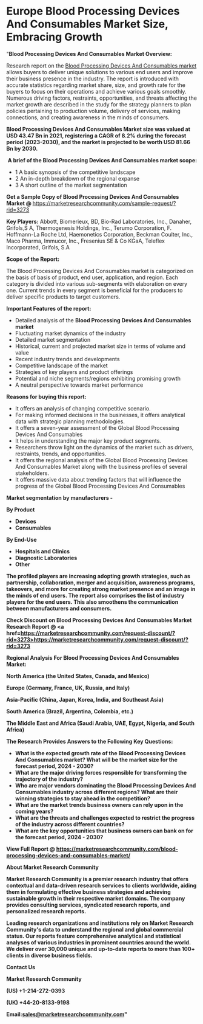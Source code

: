 # Europe Blood Processing Devices And Consumables Market Size, Embracing Growth
"<strong>Blood Processing Devices And Consumables Market Overview:</strong>

Research report on the <a href=https://marketresearchcommunity.com/blood-processing-devices-and-consumables-market/>Blood Processing Devices And Consumables market</a> allows buyers to deliver unique solutions to various end users and improve their business presence in the industry. The report is introduced with accurate statistics regarding market share, size, and growth rate for the buyers to focus on their operations and achieve various goals smoothly. Numerous driving factors, restraints, opportunities, and threats affecting the market growth are described in the study for the strategy planners to plan policies pertaining to production volume, delivery of services, making connections, and creating awareness in the minds of consumers.

<strong>Blood Processing Devices And Consumables Market size was valued at USD 43.47 Bn in 2021, registering a CAGR of 8.2% during the forecast period (2023-2030), and the market is projected to be worth USD 81.66 Bn by 2030.</strong>

 <Strong>A brief of the Blood Processing Devices And Consumables market scope:</Strong>
<ul>
 <li>1  A basic synopsis of the competitive landscape</li>
 <li>2  An in-depth breakdown of the regional expanse</li>
 <li>3  A short outline of the market segmentation</li>
</ul>
<strong>Get a Sample Copy of Blood Processing Devices And Consumables Market @ </b></strong><a href=https://marketresearchcommunity.com/sample-request/?rid=3273><u>https://marketresearchcommunity.com/sample-request/?rid=3273</u></a>

<strong>Key Players:</strong> 
Abbott, Biomerieux, BD, Bio-Rad Laboratories, Inc., Danaher, Grifols,S A, Thermogenesis Holdings, Inc., Terumo Corporation, F. Hoffmann-La Roche Ltd, Haemonetics Corporation, Beckman Coulter, Inc., Maco Pharma, Immucor, Inc., Fresenius SE &amp; Co KGaA, Teleflex Incorporated, Grifols, S.A

<strong>Scope of the Report:</strong>

The Blood Processing Devices And Consumables market is categorized on the basis of basis of product, end user, application, and region. Each category is divided into various sub-segments with elaboration on every one. Current trends in every segment is beneficial for the producers to deliver specific products to target customers.

<strong><b>Important Features of the report:</b></strong>
<ul>
  <li>Detailed analysis of the <strong><b>Blood Processing Devices And Consumables </b></strong><strong><b>market</b></strong></li>
  <li>Fluctuating market dynamics of the industry</li>
  <li>Detailed market segmentation</li>
  <li>Historical, current and projected market size in terms of volume and value</li>
  <li>Recent industry trends and developments</li>
  <li>Competitive landscape of the market</li>
  <li>Strategies of key players and product offerings</li>
  <li>Potential and niche segments/regions exhibiting promising growth</li>
  <li>A neutral perspective towards market performance</li>
</ul>
<strong><b>Reasons for buying this report:</b></strong>
<ul>
  <li>It offers an analysis of changing competitive scenario.</li>
  <li>For making informed decisions in the businesses, it offers analytical data with strategic planning methodologies.</li>
  <li>It offers a seven-year assessment of the Global Blood Processing Devices And Consumables</li>
  <li>It helps in understanding the major key product segments.</li>
  <li>Researchers throw light on the dynamics of the market such as drivers, restraints, trends, and opportunities.</li>
  <li>It offers the regional analysis of the Global Blood Processing Devices And Consumables Market along with the business profiles of several stakeholders.</li>
  <li>It offers massive data about trending factors that will influence the progress of the Global Blood Processing Devices And Consumables</li>
</ul>

<strong>Market segmentation by manufacturers -</strong>


<strong><strong>By Product</strong></h4>
<ul>
 	<li>Devices</li>
 	<li>Consumables</li>
</ul>
<strong><strong>By End-Use</strong></h4>
<ul>
 	<li>Hospitals and Clinics</li>
 	<li>Diagnostic Laboratories</li>
 	<li>Other</li>
</ul>

The profiled players are increasing adopting growth strategies, such as partnership, collaboration, merger and acquisition, awareness programs, takeovers, and more for creating strong market presence and an image in the minds of end users. The report also comprises the list of industry players for the end users. This also smoothens the communication between manufacturers and consumers.

<strong><b>Check Discount on Blood Processing Devices And Consumables Market Research Report @ </b></strong><a href=https://marketresearchcommunity.com/request-discount/?rid=3273><u>https://marketresearchcommunity.com/request-discount/?rid=3273</u></a>

<strong>Regional Analysis For Blood Processing Devices And Consumables Market:</strong>

<strong>North America</strong> (the United States, Canada, and Mexico)

<strong>Europe</strong> (Germany, France, UK, Russia, and Italy)

<strong>Asia-Pacific</strong> (China, Japan, Korea, India, and Southeast Asia)

<strong>South America</strong> (Brazil, Argentina, Colombia, etc.)

<strong>The Middle East and Africa</strong> (Saudi Arabia, UAE, Egypt, Nigeria, and South Africa)

<strong>The Research Provides Answers to the Following Key Questions:</strong>
<ul>
 	<li>What is the expected growth rate of the Blood Processing Devices And Consumables market? What will be the market size for the forecast period, 2024 - 2030?</li>
 	<li>What are the major driving forces responsible for transforming the trajectory of the industry?</li>
 	<li>Who are major vendors dominating the Blood Processing Devices And Consumables industry across different regions? What are their winning strategies to stay ahead in the competition?</li>
 	<li>What are the market trends business owners can rely upon in the coming years?</li>
 	<li>What are the threats and challenges expected to restrict the progress of the industry across different countries?</li>
 	<li>What are the key opportunities that business owners can bank on for the forecast period, 2024 - 2030?</li>
</ul>

<strong>View Full Report @</strong> <a href=https://marketresearchcommunity.com/blood-processing-devices-and-consumables-market/>https://marketresearchcommunity.com/blood-processing-devices-and-consumables-market/</a>

<strong>About Market Research Community</strong>

Market Research Community is a premier research industry that offers contextual and data-driven research services to clients worldwide, aiding them in formulating effective business strategies and achieving sustainable growth in their respective market domains. The company provides consulting services, syndicated research reports, and personalized research reports.

Leading research organizations and institutions rely on Market Research Community's data to understand the regional and global commercial status. Our reports feature comprehensive analytical and statistical analyses of various industries in prominent countries around the world. We deliver over 30,000 unique and up-to-date reports to more than 100+ clients in diverse business fields.

<strong>Contact Us</strong>

<strong>Market Research Community</strong>

(US) +1-214-272-0393

(UK) +44-20-8133-9198

<strong>Email:</strong>sales@marketresearchcommunity.com"
